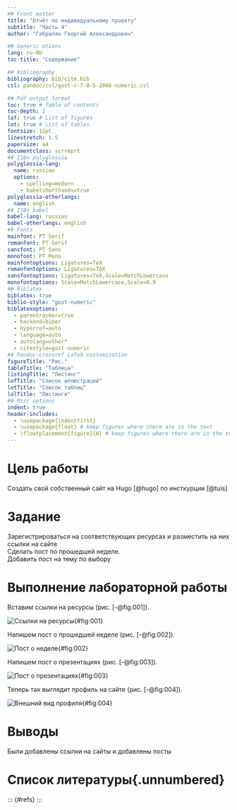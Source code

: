 ```yaml
---
## Front matter
title: "Отчёт по индивидуальному проекту"
subtitle: "Часть 4"
author: "Габралян Георгий Александрович"

## Generic otions
lang: ru-RU
toc-title: "Содержание"

## Bibliography
bibliography: bib/cite.bib
csl: pandoc/csl/gost-r-7-0-5-2008-numeric.csl

## Pdf output format
toc: true # Table of contents
toc-depth: 2
lof: true # List of figures
lot: true # List of tables
fontsize: 12pt
linestretch: 1.5
papersize: a4
documentclass: scrreprt
## I18n polyglossia
polyglossia-lang:
  name: russian
  options:
	- spelling=modern
	- babelshorthands=true
polyglossia-otherlangs:
  name: english
## I18n babel
babel-lang: russian
babel-otherlangs: english
## Fonts
mainfont: PT Serif
romanfont: PT Serif
sansfont: PT Sans
monofont: PT Mono
mainfontoptions: Ligatures=TeX
romanfontoptions: Ligatures=TeX
sansfontoptions: Ligatures=TeX,Scale=MatchLowercase
monofontoptions: Scale=MatchLowercase,Scale=0.9
## Biblatex
biblatex: true
biblio-style: "gost-numeric"
biblatexoptions:
  - parentracker=true
  - backend=biber
  - hyperref=auto
  - language=auto
  - autolang=other*
  - citestyle=gost-numeric
## Pandoc-crossref LaTeX customization
figureTitle: "Рис."
tableTitle: "Таблица"
listingTitle: "Листинг"
lofTitle: "Список иллюстраций"
lotTitle: "Список таблиц"
lolTitle: "Листинги"
## Misc options
indent: true
header-includes:
  - \usepackage{indentfirst}
  - \usepackage{float} # keep figures where there are in the text
  - \floatplacement{figure}{H} # keep figures where there are in the text
---
```


# Цель работы

Создать свой собственный сайт на Hugo [@hugo] по инсткурции [@tuis]

# Задание

Зарегистрироваться на соответствующих ресурсах и разместить на них ссылки на сайте  
Сделать пост по прошедшей неделе.  
Добавить пост на тему по выбору  

# Выполнение лабораторной работы

Вставим ссылки на ресурсы (рис. [-@fig:001]).

![Ссылки на ресурсы](image/1.jpg){#fig:001}

Напишем пост о прошедшей неделе (рис. [-@fig:002]).

![Пост о неделе](image/2.jpg){#fig:002}

Напишем пост о презентациях (рис. [-@fig:003]).

![Пост о презентациях](image/3.jpg){#fig:003}

Теперь так выглядит профиль на сайте (рис. [-@fig:004]).

![Внешний вид профиля](image/4.jpg){#fig:004}

# Выводы

Были добавлены ссылки на сайты и добавлены посты

# Список литературы{.unnumbered}

::: {#refs}
:::
